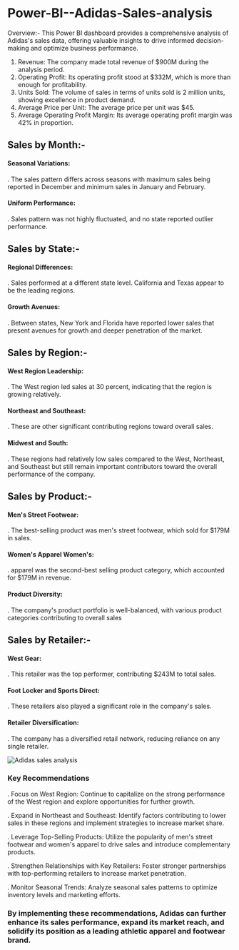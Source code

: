 # Power-BI--Adidas-Sales-analysis
Overview:- 
This Power BI dashboard provides a comprehensive analysis of Adidas's sales data, offering valuable insights to drive 
informed decision-making and optimize business performance.

1. Revenue: The company made total revenue of $900M during the analysis period.
2. Operating Profit: Its operating profit stood at $332M, which is more than enough for profitability.
3. Units Sold: The volume of sales in terms of units sold is 2 million units, showing excellence in product demand.
4. Average Price per Unit: The average price per unit was $45.
5. Average Operating Profit Margin: Its average operating profit margin was 42% in proportion.

## Sales by Month:-

#### Seasonal Variations:
. The sales pattern differs across seasons with maximum sales being reported in December and minimum sales in January and February.
#### Uniform Performance:
. Sales pattern was not highly fluctuated, and no state reported outlier performance.

## Sales by State:- 

#### Regional Differences:
. Sales performed at a different state level. California and Texas appear to be the leading regions.
#### Growth Avenues:      
. Between states, New York and Florida have reported lower sales that present avenues for growth and deeper penetration of the market.

## Sales by Region:-

#### West Region Leadership: 
. The West region led sales at 30 percent, indicating that the region is growing relatively.
#### Northeast and Southeast: 
. These are other significant contributing regions toward overall sales.
#### Midwest and South:
. These regions had relatively low sales compared to the West, Northeast, and Southeast but still remain important contributors toward the overall performance of the company.

## Sales by Product:-

#### Men's Street Footwear:  
. The best-selling product was men's street footwear, which sold for $179M in sales.
#### Women's Apparel Women's:
. apparel was the second-best selling product category, which accounted for $179M in revenue.
#### Product Diversity:      
. The company's product portfolio is well-balanced, with various product categories contributing to overall sales

## Sales by Retailer:- 

#### West Gear:        
. This retailer was the top performer, contributing $243M to total sales.
#### Foot Locker and Sports Direct:
. These retailers also played a significant role in the company's sales.
#### Retailer Diversification:    
. The company has a diversified retail network, reducing reliance on any single retailer.

![Adidas sales analysis ](https://github.com/user-attachments/assets/e7dd7758-984e-420d-9b4d-c5e4d03ef635)


### Key Recommendations

. Focus on West Region: Continue to capitalize on the strong performance of the West region and explore opportunities for further growth.

. Expand in Northeast and Southeast: Identify factors contributing to lower sales in these regions and implement strategies to increase market share.

. Leverage Top-Selling Products: Utilize the popularity of men's street footwear and women's apparel to drive sales and introduce complementary products.

. Strengthen Relationships with Key Retailers: Foster stronger partnerships with top-performing retailers to increase market penetration.

. Monitor Seasonal Trends: Analyze seasonal sales patterns to optimize inventory levels and marketing efforts.

### By implementing these recommendations, Adidas can further enhance its sales performance, expand its market reach, and solidify its position as a leading athletic apparel and footwear brand.
